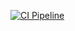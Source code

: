 [![CI Pipeline](https://github.com/Regina73G/ajs_test_pure-function/actions/workflows/main.yml/badge.svg)](https://github.com/Regina73G/ajs_test_pure-function/actions/workflows/main.yml)
